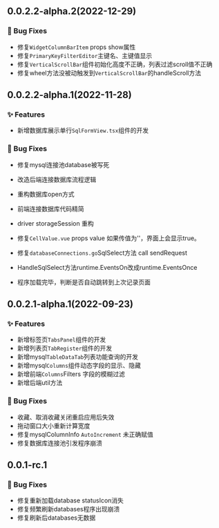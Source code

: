 ## 0.0.2.2-alpha.2(2022-12-29)

### 🐛 Bug Fixes
- 修复`WidgetColumnBarItem` props show属性
- 修复`PrimaryKeyFilterEditor`主键名、主键值显示
- 修复`VerticalScrollBar`组件初始化高度不正确，列表过滤scroll值不正确
- 修复wheel方法没被动触发到`VerticalScrollBar`的handleScroll方法

## 0.0.2.2-alpha.1(2022-11-28)

### ✨ Features
- 新增数据库展示单行`SqlFormView.tsx`组件的开发

### 🐛 Bug Fixes
- 修复mysql连接池database被写死
- 改造后端连接数据库流程逻辑
- 重构数据库open方式
- 前端连接数据库代码精简
- driver storageSession 重构
- 修复`CellValue.vue` props value 如果传值为''，界面上会显示true。
- 修复`databaseConnections.go`SqlSelect方法 call sendRequest

- HandleSqlSelect方法runtime.EventsOn改成runtime.EventsOnce
- 程序加载完毕，判断是否自动跳转到上次记录页面

## 0.0.2.1-alpha.1(2022-09-23)

### ✨ Features

- 新增标签页`TabsPanel`组件的开发
- 新增列表页`TabRegister`组件的开发
- 新增mysql`TableDataTab`列表功能查询的开发
- 新增mysql`Columns`组件动态字段的显示、隐藏
- 新增前端`Columns`Filters 字段的模糊过滤
- 新增后端util方法

### 🐛 Bug Fixes
- 收藏、取消收藏关闭重启应用后失效
- 拖动窗口大小重新计算宽度
- 修复mysqlColumnInfo `AutoIncrement` 未正确赋值
- 修复数据库连接池引发程序崩溃



## 0.0.1-rc.1

### 🐛 Bug Fixes

- 修复重新加载database statusIcon消失
- 修复频繁刷新databases程序出现崩溃
- 修复刷新后databases无数据